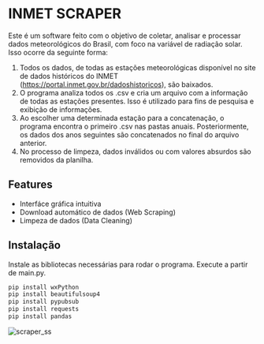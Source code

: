 # INMET SCRAPER

Este é um software feito com o objetivo de coletar, analisar e processar dados meteorológicos do Brasil, com foco na variável de radiação solar.
Isso ocorre da seguinte forma:
1. Todos os dados, de todas as estações meteorológicas disponível no site de dados históricos do INMET (https://portal.inmet.gov.br/dadoshistoricos), são baixados.
2. O programa analiza todos os .csv e cria um arquivo com a informação de todas as estações presentes. Isso é utilizado para fins de pesquisa e exibição de informações.
3. Ao escolher uma determinada estação para a concatenação, o programa encontra o primeiro .csv nas pastas anuais. Posteriormente, os dados dos anos seguintes são concatenados no final do arquivo anterior.
4. No processo de limpeza, dados inválidos ou com valores absurdos são removidos da planilha.

## Features
- Interfáce gráfica intuitiva
- Download automático de dados (Web Scraping)
- Limpeza de dados (Data Cleaning)

## Instalação

Instale as bibliotecas necessárias para rodar o programa. Execute a partir de main.py.

```sh
pip install wxPython
pip install beautifulsoup4
pip install pypubsub
pip install requests
pip install pandas
```
![scraper_ss](https://github.com/NeoFahrenheit/inmet-scraper/assets/16950058/7b54cc58-f014-4af0-abda-304f33b55f7d)
